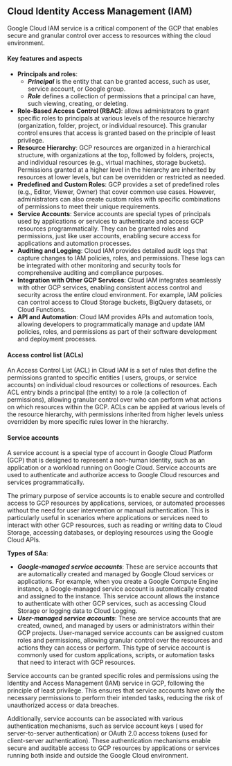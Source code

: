 ## Cloud Identity Access Management (IAM)

Google Cloud IAM service is a critical component of the GCP that enables secure and granular control over access to
resources withing the cloud environment.

#### Key features and aspects

- **Principals and roles**:
    - **_Principal_** is the entity that can be granted access, such as user, service account, or Google group.
    - **_Role_** defines a collection of permissions that a principal can have, such viewing, creating, or deleting.
- **Role-Based Access Control (RBAC)**: allows administrators to grant specific roles to principals at various levels of
  the resource hierarchy (organization, folder, project, or individual resource). This granular control ensures that
  access is granted based on the principle of least privilege.
- **Resource Hierarchy**: GCP resources are organized in a hierarchical structure, with organizations at the top,
  followed by folders, projects, and individual resources (e.g., virtual machines, storage buckets). Permissions granted
  at a higher level in the hierarchy are inherited by resources at lower levels, but can be overridden or restricted as
  needed.
- **Predefined and Custom Roles**: GCP provides a set of predefined roles (e.g., Editor, Viewer, Owner) that cover
  common use cases. However, administrators can also create custom roles with specific combinations of permissions to
  meet their unique requirements.
- **Service Accounts**: Service accounts are special types of principals used by applications or services to
  authenticate and access GCP resources programmatically. They can be granted roles and permissions, just like user
  accounts, enabling secure access for applications and automation processes.
- **Auditing and Logging**: Cloud IAM provides detailed audit logs that capture changes to IAM policies, roles, and
  permissions. These logs can be integrated with other monitoring and security tools for comprehensive auditing and
  compliance purposes.
- **Integration with Other GCP Services**: Cloud IAM integrates seamlessly with other GCP services, enabling consistent
  access control and security across the entire cloud environment. For example, IAM policies can control access to Cloud
  Storage buckets, BigQuery datasets, or Cloud Functions.
- **API and Automation**: Cloud IAM provides APIs and automation tools, allowing developers to programmatically manage
  and update IAM policies, roles, and permissions as part of their software development and deployment processes.

#### Access control list (ACLs)

An Access Control List (ACL) in Cloud IAM is a set of rules that define the permissions granted to specific entities (
users, groups, or service accounts) on individual cloud resources or collections of resources. Each ACL entry binds a
principal (the entity) to a role (a collection of permissions), allowing granular control over who can perform what
actions on which resources within the GCP. ACLs can be applied at various levels of the resource hierarchy, with
permissions inherited from higher levels unless overridden by more specific rules lower in the hierarchy.

#### Service accounts

A service account is a special type of account in Google Cloud Platform (GCP) that is designed to represent a non-human
identity, such as an application or a workload running on Google Cloud. Service accounts are used to authenticate and
authorize access to Google Cloud resources and services programmatically.

The primary purpose of service accounts is to enable secure and controlled access to GCP resources by applications,
services, or automated processes without the need for user intervention or manual authentication. This is particularly
useful in scenarios where applications or services need to interact with other GCP resources, such as reading or writing
data to Cloud Storage, accessing databases, or deploying resources using the Google Cloud APIs.

**Types of SAa**:

- **_Google-managed service accounts_**: These are service accounts that are automatically created and managed by Google
  Cloud services or applications. For example, when you create a Google Compute Engine instance, a Google-managed
  service account is automatically created and assigned to the instance. This service account allows the instance to
  authenticate with other GCP services, such as accessing Cloud Storage or logging data to Cloud Logging.
- **_User-managed service accounts_**: These are service accounts that are created, owned, and managed by users or
  administrators within their GCP projects. User-managed service accounts can be assigned custom roles and permissions,
  allowing granular control over the resources and actions they can access or perform. This type of service account is
  commonly used for custom applications, scripts, or automation tasks that need to interact with GCP resources.

Service accounts can be granted specific roles and permissions using the Identity and Access Management (IAM) service in
GCP, following the principle of least privilege. This ensures that service accounts have only the necessary permissions
to perform their intended tasks, reducing the risk of unauthorized access or data breaches.

Additionally, service accounts can be associated with various authentication mechanisms, such as service account keys (
used for server-to-server authentication) or OAuth 2.0 access tokens (used for client-server authentication). These
authentication mechanisms enable secure and auditable access to GCP resources by applications or services running both
inside and outside the Google Cloud environment.
